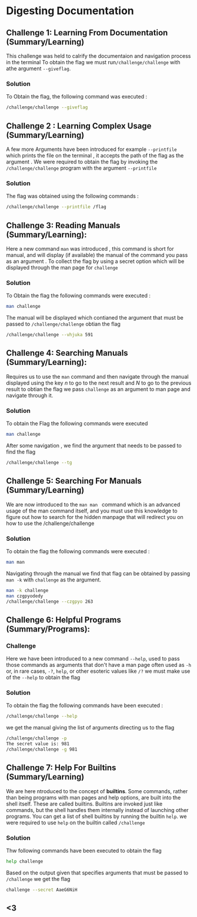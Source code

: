 # Digesting Documentation

## Challenge 1: Learning From Documentation (Summary/Learning)
This challenge was held to calrify the documentaion and navigation process in the terminal 
To obtain the flag we must  run`/challenge/challenge` with athe argument `--giveflag`. 
### Solution
To Obtain the flag, the following command was executed :
```bash
/challenge/challenge --giveflag
```
## Challenge 2 : Learning Complex Usage (Summary/Learning)
A few more Arguments have been introduced for example `--printfile` which prints the file on the terminal , it accepts the path of the flag as the argument .
We were required to obtain the flag by invoking the `/challenge/challenge` program with the argument `--printfile`

### Solution
The flag was obtained using the following commands :

```bash
/challenge/challenge --printfile /flag
```
## Challenge 3: Reading Manuals (Summary/Learning):
Here a new command `man` was introduced , this command is short for manual, and will display (if available) the manual of the command you pass as an argument . 
To collect the flag by using a secret option which will be displayed through the man page for `challenge`

### Solution
To Obtain the flag the following commands were executed :
```bash
man challenge
```
The manual will be displayed which contianed the argument that must be passed to `/challenge/challenge` obtian the flag

```bash
/challenge/challenge --vhjuka 591
```
## Challenge 4: Searching Manuals (Summary/Learning):
Requires us to use the `man` command and then navigate through the manual displayed using the key *n* to go to the next result and *N* to go to the previous result
to obtian the flag we pass `challenge` as an argument to man page and navigate through it.

### Solution
To obtain the Flag the following commands were executed 
```bash
man challenge
```
After some navigation , we find the argument that needs to be passed to find the flag 
```bash
/challenge/challenge --tg
```
## Challenge 5:  Searching For Manuals (Summary/Learning)
We are now introduced to the `man man ` command which is an advanced usage of the man command itself, and you must use this knowledge to figure out how to search for the hidden manpage that will redirect you on how to use the /challenge/challenge

### Solution
To obtain the flag the following commands were executed :
```bash
man man
```
Navigating through the manual we find that flag can be obtained by passing  `man -k` with `challenge` as the argument.
```bash
man -k challenge
man czgpyodedy
/challenge/challenge --czgpyo 263
```

## Challenge 6: Helpful Programs (Summary/Programs):

### Challenge
Here we have been introduced to a new command `--help`, used to pass those commands as arguments that don't have a man page  often used as `-h` or, in rare cases, `-?`, `help`, or other esoteric values like `/?` 
we must make use of the `--help` to obtain the flag 

### Solution
To obtain the flag the following commands have been executed :
```bash
/challenge/challenge --help
```
we get the manual giving the list of arguments directing us to the flag 
```bash
/challenge/challenge -p
The secret value is: 981
/challenge/challenge -g 981
```

## Challenge 7: Help For Builtins (Summary/Learning)
We are here ntroduced to the concept of **builtins**.
Some commands, rather than being programs with man pages and help options, are built into the shell itself. These are called builtins. Builtins are invoked just like commands, but the shell handles them internally instead of launching other programs. You can get a list of shell builtins by running the builtin `help`.
we were required to use `help` on the builtin called `/challenge`

### Solution
Thw following commands have been executed to obtain the flag
```bash
help challenge
```
Based on the output given that specifies arguments that must be passed to `/challenge` we get the flag
```bash
challenge --secret AaeG6NiH
```

## <3